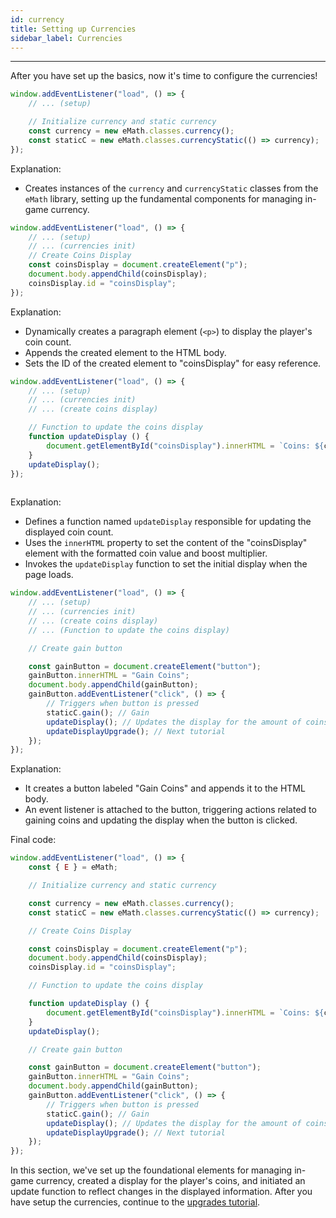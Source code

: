 ```yaml
---
id: currency
title: Setting up Currencies
sidebar_label: Currencies
---
```


---

After you have set up the basics, now it's time to configure the currencies!

```js
window.addEventListener("load", () => {
	// ... (setup)

	// Initialize currency and static currency
    const currency = new eMath.classes.currency();
    const staticC = new eMath.classes.currencyStatic(() => currency);
});
```

Explanation:
- Creates instances of the `currency` and `currencyStatic` classes from the `eMath` library, setting up the fundamental components for managing in-game currency.

```js
window.addEventListener("load", () => {
	// ... (setup)
	// ... (currencies init)
	// Create Coins Display
	const coinsDisplay = document.createElement("p");
	document.body.appendChild(coinsDisplay);
	coinsDisplay.id = "coinsDisplay";
});
```

Explanation:
- Dynamically creates a paragraph element (`<p>`) to display the player's coin count.
- Appends the created element to the HTML body.
- Sets the ID of the created element to "coinsDisplay" for easy reference.

```js
window.addEventListener("load", () => {
	// ... (setup)
	// ... (currencies init)
	// ... (create coins display)

	// Function to update the coins display
    function updateDisplay () {
        document.getElementById("coinsDisplay").innerHTML = `Coins: ${currency.value.format()} (x${staticC.boost.calculate().format()})`; // Updates the display and shows the multiplier. Ex. "Coins: 2.00 (x1.0)"
    }
	updateDisplay();
});
    
```

Explanation:
- Defines a function named `updateDisplay` responsible for updating the displayed coin count.
- Uses the `innerHTML` property to set the content of the "coinsDisplay" element with the formatted coin value and boost multiplier.
- Invokes the `updateDisplay` function to set the initial display when the page loads.

```js
window.addEventListener("load", () => {
	// ... (setup)
	// ... (currencies init)
	// ... (create coins display)
	// ... (Function to update the coins display)

    // Create gain button

    const gainButton = document.createElement("button");
    gainButton.innerHTML = "Gain Coins";
    document.body.appendChild(gainButton);
    gainButton.addEventListener("click", () => {
		// Triggers when button is pressed
        staticC.gain(); // Gain
        updateDisplay(); // Updates the display for the amount of coins
        updateDisplayUpgrade(); // Next tutorial
    });
});
```

Explanation:
- It creates a button labeled "Gain Coins" and appends it to the HTML body.
- An event listener is attached to the button, triggering actions related to gaining coins and updating the display when the button is clicked.

Final code:

```js
window.addEventListener("load", () => {
    const { E } = eMath;

	// Initialize currency and static currency

    const currency = new eMath.classes.currency();
    const staticC = new eMath.classes.currencyStatic(() => currency);

    // Create Coins Display

    const coinsDisplay = document.createElement("p");
    document.body.appendChild(coinsDisplay);
    coinsDisplay.id = "coinsDisplay";

	// Function to update the coins display

    function updateDisplay () {
        document.getElementById("coinsDisplay").innerHTML = `Coins: ${currency.value.format()} (x${staticC.boost.calculate().format()})`; // Updates the display and shows the multiplier. Ex. "Coins: 2.00 (x1.0)"
    }
    updateDisplay();

	// Create gain button

    const gainButton = document.createElement("button");
    gainButton.innerHTML = "Gain Coins";
    document.body.appendChild(gainButton);
    gainButton.addEventListener("click", () => {
        // Triggers when button is pressed
        staticC.gain(); // Gain
        updateDisplay(); // Updates the display for the amount of coins
        updateDisplayUpgrade(); // Next tutorial
    });
});
```

In this section, we've set up the foundational elements for managing in-game currency, created a display for the player's coins, and initiated an update function to reflect changes in the displayed information. After you have setup the currencies, continue to the [upgrades tutorial](./upgrades).